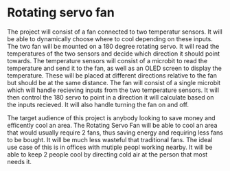 # Rotating servo fan

The project will consist of a fan connected to two temperatur sensors. It will be able to dynamically choose where to cool depending on these inputs.
The two fan will be mounted on a 180 degree rotating servo. It will read the temperatures of the two sensors and decide which direction it should point towards.
The temperature sensors will consist of a microbit to read the temperature and send it to the fan, as well as an OLED screen to display the temperature.
These will be placed at different directions relative to the fan but should be at the same distance.
The fan will consist of a single microbit which will handle recieving inputs from the two temperature sensors. It will then control the 180 servo to point in a direction it will calculate based on the inputs recieved.
It will also handle turning the fan on and off.

The target audience of this project is anybody looking to save money and efficently cool an area. The Rotating Servo Fan will be able to cool an area that would usually require 2 fans, thus saving energy
and requiring less fans to be bought. It will be much less wasteful that traditional fans. The ideal use case of this is in offices with mutiple peopl working nearby. It will be able to keep 2 people cool by directing cold air at the person that most needs it.
